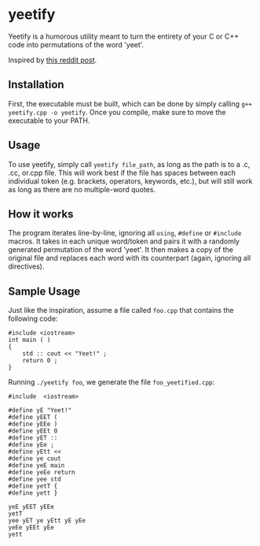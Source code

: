 # yeetify
Yeetify is a humorous utility meant to turn the entirety of your C or C++ code into permutations of the word 'yeet'.

Inspired by [this reddit post](https://www.reddit.com/r/ProgrammerHumor/comments/bgdxwn/yeet/).

## Installation
First, the executable must be built, which can be done by simply calling `g++ yeetify.cpp -o yeetify`. Once you compile, make sure to move the executable to your PATH.

## Usage
To use yeetify, simply call `yeetify file_path`, as long as the path is to a .c, .cc, or.cpp file. This will work best if the file has spaces between each individual token (e.g. brackets, operators, keywords, etc.), but will still work as long as there are no multiple-word quotes. 

## How it works
The program iterates line-by-line, ignoring all `using`, `#define` or `#include` macros. It takes in each unique word/token and pairs it with a randomly generated permutation of the word 'yeet'. It then makes a copy of the original file and replaces each word with its counterpart (again, ignoring all directives).

## Sample Usage
Just like the inspiration, assume a file called `foo.cpp` that contains the following code:

```
#include <iostream>
int main ( )  
{
	std :: cout << "Yeet!" ;
	return 0 ;
}
```

Running `./yeetify foo`, we generate the file `foo_yeetified.cpp`:

```
#include  <iostream>

#define yE "Yeet!"
#define yEET (
#define yEEe )
#define yEEt 0
#define yET ::
#define yEe ;
#define yEtt <<
#define ye cout
#define yeE main
#define yeEe return
#define yee std
#define yetT {
#define yett }

yeE yEET yEEe 
yetT 
yee yET ye yEtt yE yEe 
yeEe yEEt yEe 
yett 
```
